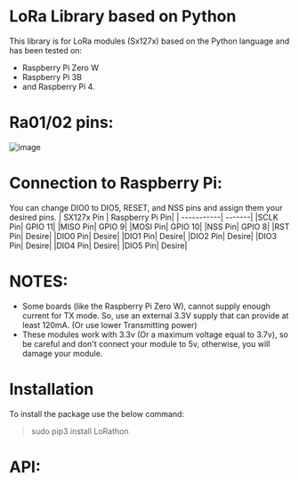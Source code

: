 # LoRa Library based on Python
This library is for LoRa modules (Sx127x) based on the Python language and has been tested on:
* Raspberry Pi Zero W
* Raspberry Pi 3B
* and Raspberry Pi 4.
# Ra01/02 pins:
![image](https://github.com/Miladnorouzi77/LoRathon/assets/32528196/0bc675ac-c290-40a2-b215-b1e692aad894)
# Connection to Raspberry Pi:
You can change DIO0 to DIO5, RESET, and NSS pins and assign them your desired pins.
| SX127x Pin | Raspberry Pi Pin|
| -----------| -------|
|SCLK Pin| GPIO 11|
|MISO Pin| GPIO 9|
|MOSI Pin| GPIO 10|
|NSS Pin| GPIO 8|
|RST Pin| Desire|
|DIO0 Pin| Desire|
|DIO1 Pin| Desire|
|DIO2 Pin| Desire|
|DIO3 Pin| Desire|
|DIO4 Pin| Desire|
|DIO5 Pin| Desire|

# NOTES:
* Some boards (like the Raspberry Pi Zero W), cannot supply enough current for TX mode. So, use an external 3.3V supply that can provide at least 120mA. (Or use lower Transmitting power)
* These modules work with 3.3v (Or a maximum voltage equal to 3.7v), so be careful and don't connect your module to 5v, otherwise, you will damage your module.

# Installation
To install the package use the below command:
> sudo pip3 install LoRathon

# API:

